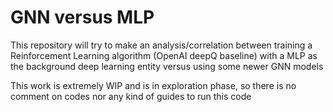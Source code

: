 # GNN versus MLP

This repository will try to make an analysis/correlation between training a Reinforcement Learning algorithm (OpenAI deepQ baseline)
with a MLP as the background deep learning entity versus using some newer GNN models

This work is extremely WIP and is in exploration phase, so there is no comment on codes nor any kind of guides to run this code